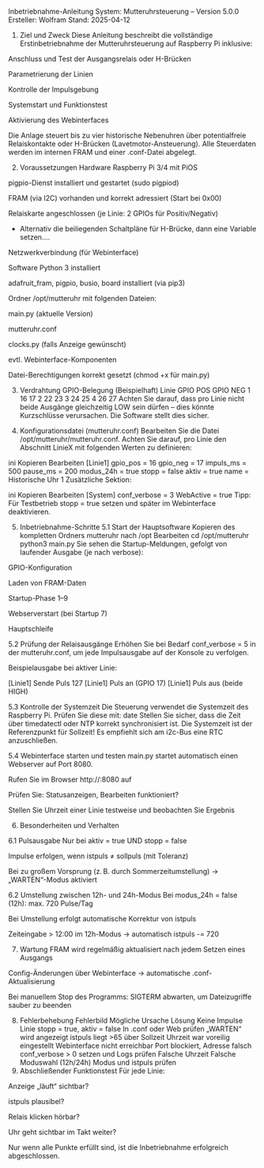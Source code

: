 Inbetriebnahme-Anleitung
System: Mutteruhrsteuerung – Version 5.0.0
Ersteller: Wolfram
Stand: 2025-04-12

1. Ziel und Zweck
Diese Anleitung beschreibt die vollständige Erstinbetriebnahme der Mutteruhrsteuerung auf Raspberry Pi inklusive:

Anschluss und Test der Ausgangsrelais oder H-Brücken

Parametrierung der Linien

Kontrolle der Impulsgebung

Systemstart und Funktionstest

Aktivierung des Webinterfaces

Die Anlage steuert bis zu vier historische Nebenuhren über potentialfreie Relaiskontakte oder H-Brücken (Lavetmotor-Ansteuerung). Alle Steuerdaten werden im internen FRAM und einer .conf-Datei abgelegt.

2. Voraussetzungen
Hardware
Raspberry Pi 3/4 mit PiOS

pigpio-Dienst installiert und gestartet (sudo pigpiod)

FRAM (via I2C) vorhanden und korrekt adressiert (Start bei 0x00)

Relaiskarte angeschlossen (je Linie: 2 GPIOs für Positiv/Negativ)

 - Alternativ die beiliegenden Schaltpläne für H-Brücke, dann eine Variable setzen....

Netzwerkverbindung (für Webinterface)

Software
Python 3 installiert

adafruit_fram, pigpio, busio, board installiert (via pip3)

Ordner /opt/mutteruhr mit folgenden Dateien:

main.py (aktuelle Version)

mutteruhr.conf

clocks.py (falls Anzeige gewünscht)

evtl. Webinterface-Komponenten

Datei-Berechtigungen korrekt gesetzt (chmod +x für main.py)

3. Verdrahtung
GPIO-Belegung (Beispielhaft)
Linie	GPIO POS	GPIO NEG
1	16	17
2	22	23
3	24	25
4	26	27
Achten Sie darauf, dass pro Linie nicht beide Ausgänge gleichzeitig LOW sein dürfen – dies könnte Kurzschlüsse verursachen. Die Software stellt dies sicher.

4. Konfigurationsdatei (mutteruhr.conf)
Bearbeiten Sie die Datei /opt/mutteruhr/mutteruhr.conf. Achten Sie darauf, pro Linie den Abschnitt LinieX mit folgenden Werten zu definieren:

ini
Kopieren
Bearbeiten
[Linie1]
gpio_pos = 16
gpio_neg = 17
impuls_ms = 500
pause_ms = 200
modus_24h = true
stopp = false
aktiv = true
name = Historische Uhr 1
Zusätzliche Sektion:

ini
Kopieren
Bearbeiten
[System]
conf_verbose = 3
WebActive = true
Tipp: Für Testbetrieb stopp = true setzen und später im Webinterface deaktivieren.

5. Inbetriebnahme-Schritte
5.1 Start der Hauptsoftware
Kopieren des kompletten Ordners mutteruhr nach /opt
Bearbeiten
cd /opt/mutteruhr
python3 main.py
Sie sehen die Startup-Meldungen, gefolgt von laufender Ausgabe (je nach verbose):

GPIO-Konfiguration

Laden von FRAM-Daten

Startup-Phase 1–9

Webserverstart (bei Startup 7)

Hauptschleife

5.2 Prüfung der Relaisausgänge
Erhöhen Sie bei Bedarf conf_verbose = 5 in der mutteruhr.conf, um jede Impulsausgabe auf der Konsole zu verfolgen.

Beispielausgabe bei aktiver Linie:

[Linie1] Sende Puls 127
[Linie1] Puls an (GPIO 17)
[Linie1] Puls aus (beide HIGH)

5.3 Kontrolle der Systemzeit
Die Steuerung verwendet die Systemzeit des Raspberry Pi. Prüfen Sie diese mit:
date
Stellen Sie sicher, dass die Zeit über timedatectl oder NTP korrekt synchronisiert ist. Die Systemzeit ist der Referenzpunkt für Sollzeit!
Es empfiehlt sich am i2c-Bus eine RTC anzuschließen.

5.4 Webinterface starten und testen
main.py startet automatisch einen Webserver auf Port 8080.

Rufen Sie im Browser http://<IP ihres RPi>:8080 auf

Prüfen Sie: Statusanzeigen, Bearbeiten funktioniert?

Stellen Sie Uhrzeit einer Linie testweise und beobachten Sie Ergebnis

6. Besonderheiten und Verhalten
   
6.1 Pulsausgabe
Nur bei aktiv = true UND stopp = false

Impulse erfolgen, wenn istpuls ≠ sollpuls (mit Toleranz)

Bei zu großem Vorsprung (z. B. durch Sommerzeitumstellung) → „WARTEN“-Modus aktiviert

6.2 Umstellung zwischen 12h- und 24h-Modus
Bei modus_24h = false (12h): max. 720 Pulse/Tag

Bei Umstellung erfolgt automatische Korrektur von istpuls

Zeiteingabe > 12:00 im 12h-Modus → automatisch istpuls -= 720

7. Wartung
FRAM wird regelmäßig aktualisiert nach jedem Setzen eines Ausgangs

Config-Änderungen über Webinterface → automatische .conf-Aktualisierung

Bei manuellem Stop des Programms: SIGTERM abwarten, um Dateizugriffe sauber zu beenden

8. Fehlerbehebung
Fehlerbild	Mögliche Ursache	Lösung
Keine Impulse	Linie stopp = true, aktiv = false	In .conf oder Web prüfen
„WARTEN“ wird angezeigt	istpuls liegt >65 über Sollzeit	Uhrzeit war voreilig eingestellt
Webinterface nicht erreichbar	Port blockiert, Adresse falsch	conf_verbose > 0 setzen und Logs prüfen
Falsche Uhrzeit	Falsche Moduswahl (12h/24h)	Modus und istpuls prüfen
9. Abschließender Funktionstest
Für jede Linie:

Anzeige „läuft“ sichtbar?

istpuls plausibel?

Relais klicken hörbar?

Uhr geht sichtbar im Takt weiter?

Nur wenn alle Punkte erfüllt sind, ist die Inbetriebnahme erfolgreich abgeschlossen.

